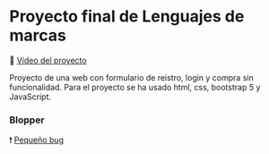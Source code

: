 # Proyecto final de Lenguajes de marcas
🎥 [Vídeo del proyecto](https://www.youtube.com/watch?v=L9nQLwFQWn4&ab_channel=EvaAlonso)

Proyecto de una web con formulario de reistro, login y compra sin funcionalidad. Para el proyecto se ha usado html, css, bootstrap 5 y JavaScript.

### Blopper

❗ [Pequeño bug](https://www.youtube.com/watch?v=rTfYkJkY3ZI&ab_channel=EvaAlonso)


